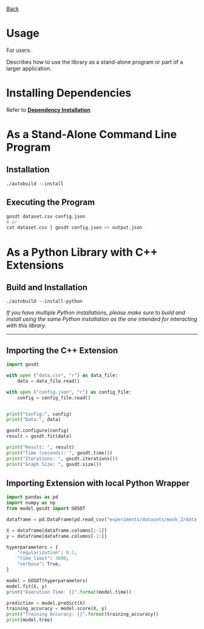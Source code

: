 [Back](/README.md)

# Usage
For users.

Describes how to use the library as a stand-alone program or part of a larger application.

# Installing Dependencies
Refer to [**Dependency Installation**](/doc/dependencies.md##Installation)

# As a Stand-Alone Command Line Program
## Installation
```
./autobuild --install
```

## Executing the Program
```bash
gosdt dataset.csv config.json
# or 
cat dataset.csv | gosdt config.json >> output.json
```

# As a Python Library with C++ Extensions
## Build and Installation
```
./autobuild --install-python
```
_If you have multiple Python installations, please make sure to build and install using the same Python installation as the one intended for interacting with this library._

---
## Importing the C++ Extension
```python
import gosdt

with open ("data.csv", "r") as data_file:
    data = data_file.read()

with open ("config.json", "r") as config_file:
    config = config_file.read()


print("Config:", config)
print("Data:", data)

gosdt.configure(config)
result = gosdt.fit(data)

print("Result: ", result)
print("Time (seconds): ", gosdt.time())
print("Iterations: ", gosdt.iterations())
print("Graph Size: ", gosdt.size())
```

## Importing Extension with local Python Wrapper
```python
import pandas as pd
import numpy as np
from model.gosdt import GOSDT

dataframe = pd.DataFrame(pd.read_csv("experiments/datasets/monk_2/data.csv"))

X = dataframe[dataframe.columns[:-1]]
y = dataframe[dataframe.columns[-1:]]

hyperparameters = {
    "regularization": 0.1,
    "time_limit": 3600,
    "verbose": True,
}

model = GOSDT(hyperparameters)
model.fit(X, y)
print("Execution Time: {}".format(model.time))

prediction = model.predict(X)
training_accuracy = model.score(X, y)
print("Training Accuracy: {}".format(training_accuracy))
print(model.tree)
```